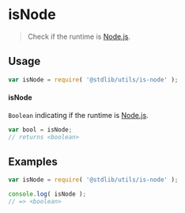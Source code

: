 # isNode

> Check if the runtime is [Node.js][node-js].


<!-- <usage> -->

## Usage

``` javascript
var isNode = require( '@stdlib/utils/is-node' );
```

#### isNode

`Boolean` indicating if the runtime is [Node.js][node-js].

``` javascript
var bool = isNode;
// returns <boolean>
```

<!-- </usage> -->


<!-- <examples> -->

## Examples

``` javascript
var isNode = require( '@stdlib/utils/is-node' );

console.log( isNode );
// => <boolean>
```

<!-- </examples> -->


<!-- <links> -->

[node-js]: https://nodejs.org/en/

<!-- </links> -->
